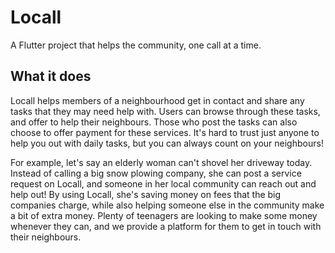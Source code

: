 # Locall

A Flutter project that helps the community, one call at a time.

## What it does
Locall helps members of a neighbourhood get in contact and share any tasks that they may need help with. Users can browse through these tasks, and offer to help their neighbours. Those who post the tasks can also choose to offer payment for these services. It's hard to trust just anyone to help you out with daily tasks, but you can always count on your neighbours!

For example, let's say an elderly woman can't shovel her driveway today. Instead of calling a big snow plowing company, she can post a service request on Locall, and someone in her local community can reach out and help out! By using Locall, she's saving money on fees that the big companies charge, while also helping someone else in the community make a bit of extra money. Plenty of teenagers are looking to make some money whenever they can, and we provide a platform for them to get in touch with their neighbours.

